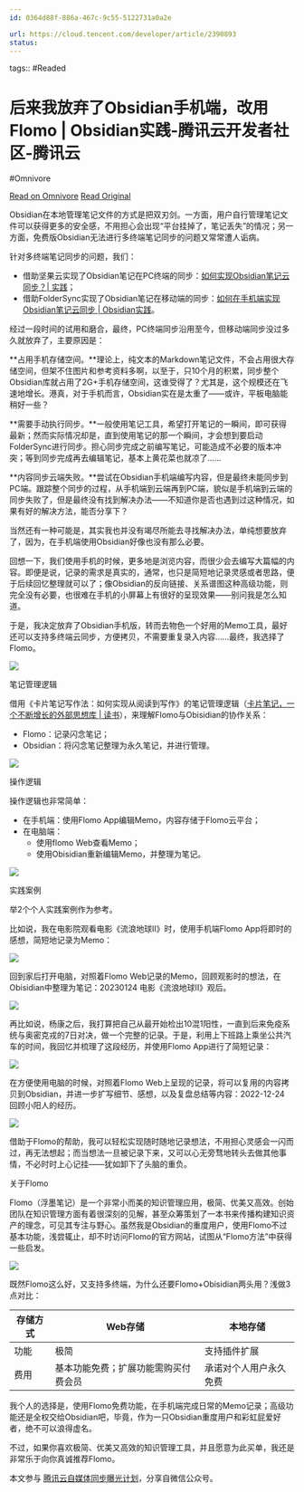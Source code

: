 ```yaml
---
id: 0364d88f-886a-467c-9c55-5122731a0a2e

url: https://cloud.tencent.com/developer/article/2390893
status:
---
```



tags::  #Readed 

# 后来我放弃了Obsidian手机端，改用Flomo | Obsidian实践-腾讯云开发者社区-腾讯云
#Omnivore

[Read on Omnivore](https://omnivore.app/me/obsidian-flomo-obsidian-1935dd0a528)
[Read Original](https://cloud.tencent.com/developer/article/2390893)

Obsidian在本地管理笔记文件的方式是把双刃剑。一方面，用户自行管理笔记文件可以获得更多的安全感，不用担心会出现“平台挂掉了，笔记丢失”的情况；另一方面，免费版Obsidian无法进行多终端笔记同步的问题又常常遭人诟病。

针对多终端笔记同步的问题，我们：

* 借助坚果云实现了Obsidian笔记在PC终端的同步：[如何实现Obsidian笔记云同步？| 实践](https://cloud.tencent.com/developer/tools/blog-entry?target=http%3A%2F%2Fmp.weixin.qq.com%2Fs%3F%5F%5Fbiz%3DMzU3OTM4OTkzNQ%3D%3D%26mid%3D2247486409%26idx%3D1%26sn%3Ddba56acef5e6d70837e588143266a7e2%26chksm%3Dfd679b49ca10125f02a163bd33b85921f7a32fc962315059fea84690fc2d4a8c341c25bbf232%26scene%3D21%23wechat%5Fredirect&objectId=2390893&objectType=1)；
* 借助FolderSync实现了Obsidian笔记在移动端的同步：[如何在手机端实现Obsidian笔记云同步 | Obsidian实践](https://cloud.tencent.com/developer/tools/blog-entry?target=http%3A%2F%2Fmp.weixin.qq.com%2Fs%3F%5F%5Fbiz%3DMzU3OTM4OTkzNQ%3D%3D%26mid%3D2247486867%26idx%3D1%26sn%3D246d0eeee7860c60237836c8b5166c35%26chksm%3Dfd679d13ca101405489c1750ea6d81f4bf352b3486b1ac72c0cd0b5b5e382892af55f4a9a381%26scene%3D21%23wechat%5Fredirect&objectId=2390893&objectType=1)。

经过一段时间的试用和磨合，最终，PC终端同步沿用至今，但移动端同步没过多久就放弃了，主要原因是：

**占用手机存储空间。**理论上，纯文本的Markdown笔记文件，不会占用很大存储空间，但架不住图片和参考资料多啊，以至于，只10个月的积累，同步整个Obsidian库就占用了2G+手机存储空间，这谁受得了？尤其是，这个规模还在飞速地增长。港真，对于手机而言，Obsidian实在是太重了——或许，平板电脑能稍好一些？

**需要手动执行同步。**一般使用笔记工具，希望打开笔记的一瞬间，即可获得最新；然而实际情况却是，直到使用笔记的那一个瞬间，才会想到要启动FolderSync进行同步。担心同步完成之前编写笔记，可能造成不必要的版本冲突；等到同步完成再去编辑笔记，基本上黄花菜也就凉了……

**内容同步云端失败。**尝试在Obsidian手机端编写内容，但是最终未能同步到PC端。跟踪整个同步的过程，从手机端到云端再到PC端，貌似是手机端到云端的同步失败了，但是最终没有找到解决办法——不知道你是否也遇到过这种情况，如果有好的解决方法，能否分享下？

当然还有一种可能是，其实我也并没有竭尽所能去寻找解决办法，单纯想要放弃了，因为，在手机端使用Obsidian好像也没有那么必要。

回想一下，我们使用手机的时候，更多地是浏览内容，而很少会去编写大篇幅的内容。即便是说，记录的需求是真实的，通常，也只是简短地记录灵感或者思路，便于后续回忆整理就可以了；像Obsidian的反向链接、关系谱图这种高级功能，则完全没有必要，也很难在手机的小屏幕上有很好的呈现效果——别问我是怎么知道。

于是，我决定放弃了Obsidian手机版，转而去物色一个好用的Memo工具，最好还可以支持多终端云同步，方便拷贝，不需要重复录入内容……最终，我选择了Flomo。

![](https://proxy-prod.omnivore-image-cache.app/0x0,slI_sPlKcu0-AhEVl3oQwxpfEx9Sid7yANJ0KdW2_Iso/https://developer.qcloudimg.com/http-save/yehe-2838019/2db9edec6e694f71aa5b90a1c26e28ad.png)

笔记管理逻辑

借用《卡片笔记写作法：如何实现从阅读到写作》的笔记管理逻辑（[卡片笔记，一个不断增长的外部思想库 | 读书](https://cloud.tencent.com/developer/tools/blog-entry?target=http%3A%2F%2Fmp.weixin.qq.com%2Fs%3F%5F%5Fbiz%3DMzU3OTM4OTkzNQ%3D%3D%26mid%3D2247486356%26idx%3D1%26sn%3D297df58067c736c2ba2bcbce42112dba%26chksm%3Dfd679b14ca101202789030aa1d2b8bbfa28c3ffcbe293d132d7b586aca6592a93704c7ec1be3%26scene%3D21%23wechat%5Fredirect&objectId=2390893&objectType=1)），来理解Flomo与Obisidian的协作关系：

* Flomo：记录闪念笔记；
* Obsidian：将闪念笔记整理为永久笔记，并进行管理。

![](https://proxy-prod.omnivore-image-cache.app/0x0,slWhMJdl3STa-c8O13ECwS2JRypKHK7b_tlPF67OIkMc/https://developer.qcloudimg.com/http-save/yehe-2838019/5cca2edf278719224d19f08cf682e61b.png)

操作逻辑

操作逻辑也非常简单：

* 在手机端：使用Flomo App编辑Memo，内容存储于Flomo云平台；
* 在电脑端：  
   * 使用flomo Web查看Memo；  
   * 使用Obisidian重新编辑Memo，并整理为笔记。

![](https://proxy-prod.omnivore-image-cache.app/0x0,s0misNqSyeCkcwN_7MABa3WBaTui7KfTTzYaRb-aqNlA/https://developer.qcloudimg.com/http-save/yehe-2838019/75b0effd1f87cd755232aba769df8f1d.png)

实践案例

举2个个人实践案例作为参考。

比如说，我在电影院观看电影《流浪地球II》时，使用手机端Flomo App将即时的感想，简短地记录为Memo：

![](https://proxy-prod.omnivore-image-cache.app/0x0,sX_dvZ61Jp5nmQzHlXLz_KuivVQLsuoeP3ne9ZLcU2P0/https://developer.qcloudimg.com/http-save/yehe-2838019/dffd50e81d07764ee51abb17c38f9ba4.jpg)

回到家后打开电脑，对照着Flomo Web记录的Memo，回顾观影时的想法，在Obisidian中整理为笔记：20230124 电影《流浪地球II》观后。

![](https://proxy-prod.omnivore-image-cache.app/0x0,stAQlAEGTvx5Tnks-KqBMHYtZn46SrRtKFCyQ_iQ88xs/https://developer.qcloudimg.com/http-save/yehe-2838019/15e72d7d62c5ee8d1a4295cc6dd509d3.png)

再比如说，杨康之后，我打算把自己从最开始检出10混1阳性，一直到后来免疫系统与奥密克戎的7日对决，做一个完整的记录。于是，利用上下班路上乘坐公共汽车的时间，我回忆并梳理了这段经历，并使用Flomo App进行了简短记录：

![](https://proxy-prod.omnivore-image-cache.app/0x0,sjPLWTX9v7Vm5r-0e3YAgUhiRz_C29p_c7Vm7gX31AA4/https://developer.qcloudimg.com/http-save/yehe-2838019/1382be983072d3d21db737e139425186.jpg)

在方便使用电脑的时候，对照着Flomo Web上呈现的记录，将可以复用的内容拷贝到Obsidian，并进一步扩写细节、感想，以及复盘总结等内容：2022-12-24 回顾小阳人的经历。

![](https://proxy-prod.omnivore-image-cache.app/0x0,sYcxEYQlOEWNnNjf9K_lJRt7Je3xaMWpBLlMndI4dTj4/https://developer.qcloudimg.com/http-save/yehe-2838019/a5f7d549e5869725604f94356520bb50.png)

借助于Flomo的帮助，我可以轻松实现随时随地记录想法，不用担心灵感会一闪而过，再无法想起；而当想法一旦被记录下来，又可以心无旁骛地转头去做其他事情，不必时时上心记挂——犹如卸下了头脑的重负。

关于Flomo

Flomo（浮墨笔记）是一个非常小而美的知识管理应用，极简、优美又高效。创始团队在知识管理方面有着很深刻的见解，甚至众筹策划了一本书来传播构建知识资产的理念，可见其专注与野心。虽然我是Obsidian的重度用户，使用Flomo不过基本功能，浅尝辄止，却不时访问Flomo的官方网站，试图从“Flomo方法”中获得一些启发。

![](https://proxy-prod.omnivore-image-cache.app/0x0,sd5tNmG6zB18O9fH9jFyYt9ZJmwkN1ZedqCWE-mVHrlw/https://developer.qcloudimg.com/http-save/yehe-2838019/9b2413066fa1ed7fd48c018e4e30bfca.png)

既然Flomo这么好，又支持多终端，为什么还要Flomo+Obisidian两头用？浅做3点对比：

| 存储方式 | Web存储              | 本地存储        |
| ---- | ------------------ | ----------- |
| 功能   | 极简                 | 支持插件扩展      |
| 费用   | 基本功能免费；扩展功能需购买付费会员 | 承诺对个人用户永久免费 |

我个人的选择是，使用Flomo免费功能，在手机端完成日常的Memo记录；高级功能还是全权交给Obsidian吧，毕竟，作为一只Obsidian重度用户和彩虹屁爱好者，绝不可以浪得虚名。

不过，如果你喜欢极简、优美又高效的知识管理工具，并且愿意为此买单，我还是非常乐于向你真诚推荐Flomo。

本文参与 [腾讯云自媒体同步曝光计划](https://cloud.tencent.com/developer/support-plan)，分享自微信公众号。

